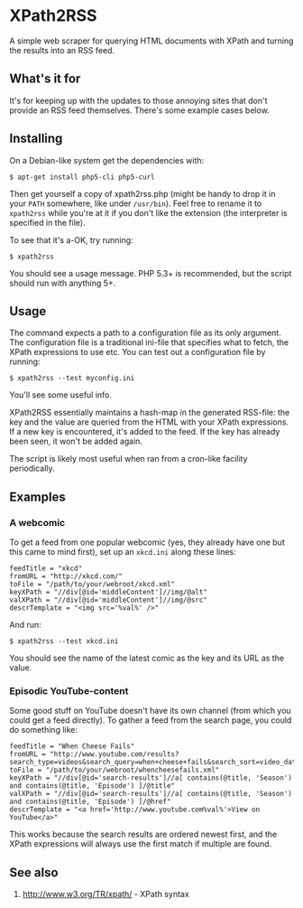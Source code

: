 XPath2RSS
=========

A simple web scraper for querying HTML documents with XPath and turning the results into an RSS feed.

What's it for
-------------

It's for keeping up with the updates to those annoying sites that don't provide an RSS feed themselves.  There's some example cases below.

Installing
----------

On a Debian-like system get the dependencies with:

    $ apt-get install php5-cli php5-curl

Then get yourself a copy of xpath2rss.php (might be handy to drop it in your `PATH` somewhere, like under `/usr/bin`).  Feel free to rename it to `xpath2rss` while you're at it if you don't like the extension (the interpreter is specified in the file).

To see that it's a-OK, try running:

    $ xpath2rss

You should see a usage message.  PHP 5.3+ is recommended, but the script should run with anything 5+.

Usage
-----

The command expects a path to a configuration file as its only argument.  The configuration file is a traditional ini-file that specifies what to fetch, the XPath expressions to use etc.  You can test out a configuration file by running:

    $ xpath2rss --test myconfig.ini

You'll see some useful info.

XPath2RSS essentially maintains a hash-map in the generated RSS-file: the key and the value are queried from the HTML with your XPath expressions.  If a new key is encountered, it's added to the feed.  If the key has already been seen, it won't be added again.

The script is likely most useful when ran from a cron-like facility periodically.

Examples
--------

### A webcomic ###

To get a feed from one popular webcomic (yes, they already have one but this came to mind first), set up an `xkcd.ini` along these lines:

    feedTitle = "xkcd"
    fromURL = "http://xkcd.com/"
    toFile = "/path/to/your/webroot/xkcd.xml"
    keyXPath = "//div[@id='middleContent']//img/@alt"
    valXPath = "//div[@id='middleContent']//img/@src"
    descrTemplate = "<img src='%val%' />"

And run:

    $ xpath2rss --test xkcd.ini

You should see the name of the latest comic as the key and its URL as the value.

### Episodic YouTube-content ###

Some good stuff on YouTube doesn't have its own channel (from which you could get a feed directly).  To gather a feed from the search page, you could do something like:

    feedTitle = "When Cheese Fails"
    fromURL = "http://www.youtube.com/results?search_type=videos&search_query=when+cheese+fails&search_sort=video_date_uploaded"
    toFile = "/path/to/your/webroot/whencheesefails.xml"
    keyXPath = "//div[@id='search-results']//a[ contains(@title, 'Season') and contains(@title, 'Episode') ]/@title"
    valXPath = "//div[@id='search-results']//a[ contains(@title, 'Season') and contains(@title, 'Episode') ]/@href"
    descrTemplate = "<a href='http://www.youtube.com%val%'>View on YouTube</a>"

This works because the search results are ordered newest first, and the XPath expressions will always use the first match if multiple are found.

See also
--------

 1. http://www.w3.org/TR/xpath/ - XPath syntax
